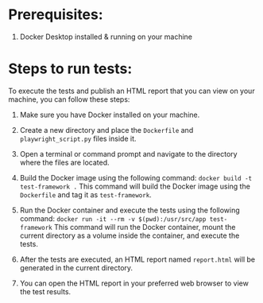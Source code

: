 # Prerequisites:

1. Docker Desktop installed & running on your machine

# Steps to run tests:

To execute the tests and publish an HTML report that you can view on your machine, you can follow these steps:

1. Make sure you have Docker installed on your machine.

2. Create a new directory and place the `Dockerfile` and `playwright_script.py` files inside it.

3. Open a terminal or command prompt and navigate to the directory where the files are located.

4. Build the Docker image using the following command:
   `docker build -t test-framework .`
   This command will build the Docker image using the `Dockerfile` and tag it as `test-framework`.

5. Run the Docker container and execute the tests using the following command:
   `docker run -it --rm -v $(pwd):/usr/src/app test-framework`
   This command will run the Docker container, mount the current directory as a volume inside the container, and execute the tests.

6. After the tests are executed, an HTML report named `report.html` will be generated in the current directory.

7. You can open the HTML report in your preferred web browser to view the test results.
